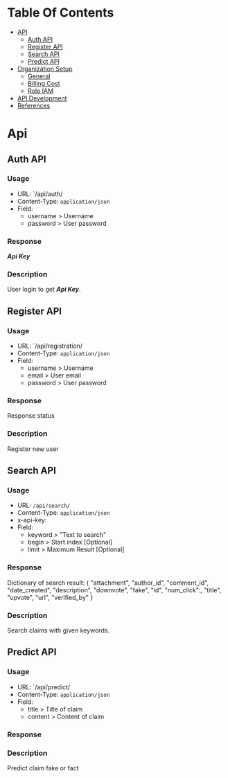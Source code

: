 Table Of Contents
=================
  * [API](#api)
    * [Auth API](#auth-api)
    * [Register API](#register-api)
    * [Search API](#search-api)
    * [Predict API](#predict-api)
  * [Organization Setup](#organization-setup)
    * [General](#general)
    * [Billing Cost](#billing-cost)
    * [Role IAM](#role-iam)
  * [API Development](#api-development)
  * [References](#references)

# Api

## Auth API
### Usage
- URL: `/api/auth/
- Content-Type: `application/json`
- Field:
  - username > Username
  - password > User password
### Response
**_Api Key_**
### Description
User login to get **_Api Key_**.

## Register API
### Usage
- URL: `/api/registration/
- Content-Type: `application/json`
- Field:
  - username > Username
  - email > User email
  - password > User password
### Response
Response status
### Description
Register new user

## Search API
### Usage
- URL: `/api/search/`
- Content-Type: `application/json`
- x-api-key: <USER API KEY>
- Field:
  - keyword > "Text to search"
  - begin > Start index [Optional]
  - limit > Maximum Result [Optional]
### Response
Dictionary of search result:
{ "attachment",
"author_id",
"comment_id",
"date_created",
"description",
"downvote",
"fake",
"id",
"num_click":,
"title",
"upvote",
"url",
"verified_by" }
### Description
Search claims with given keywords.

## Predict API
### Usage
- URL: `/api/predict/
- Content-Type: `application/json`
- Field:
  - title > Title of claim
  - content > Content of claim
### Response

### Description
Predict claim fake or fact
